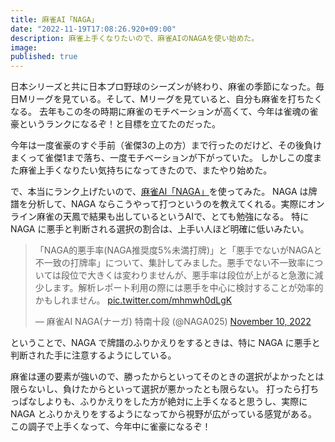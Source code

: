 ```yaml
---
title: 麻雀AI「NAGA」
date: "2022-11-19T17:08:26.920+09:00"
description: 麻雀上手くなりたいので、麻雀AIのNAGAを使い始めた。
image:
published: true
---
```


日本シリーズと共に日本プロ野球のシーズンが終わり、麻雀の季節になった。毎日Mリーグを見ている。そして、Mリーグを見ていると、自分も麻雀を打ちたくなる。
去年もこの冬の時期に麻雀のモチベーションが高くて、今年は雀魂の雀豪というランクになるぞ！と目標を立てたのだった。

今年は一度雀豪のすぐ手前（雀傑3の上の方）まで行ったのだけど、その後負けまくって雀傑1まで落ち、一度モチベーションが下がっていた。
しかしこの度また麻雀上手くなりたい気持ちになってきたので、またやり始めた。

で、本当にランク上げたいので、[麻雀AI「NAGA」](https://naga.dmv.nico/naga_report/top/)を使ってみた。
NAGA は牌譜を分析して、NAGA ならこうやって打つというのを教えてくれる。実際にオンライン麻雀の天鳳で結果も出しているというAIで、とても勉強になる。
特に NAGA に悪手と判断される選択の割合は、上手い人ほど明確に低いみたい。
<blockquote class="twitter-tweet"><p lang="ja" dir="ltr">「NAGA的悪手率(NAGA推奨度5%未満打牌)」と「悪手でないがNAGAと不一致の打牌率」について、集計してみました。悪手でない不一致率については段位で大きくは変わりませんが、悪手率は段位が上がると急激に減少します。解析レポート利用の際には悪手を中心に検討することが効率的かもしれません。 <a href="https://t.co/mhmwh0dLgK">pic.twitter.com/mhmwh0dLgK</a></p>&mdash; 麻雀AI NAGA(ナーガ) 特南十段 (@NAGA025) <a href="https://twitter.com/NAGA025/status/1590570099022655488?ref_src=twsrc%5Etfw">November 10, 2022</a></blockquote> <script async src="https://platform.twitter.com/widgets.js" charset="utf-8"></script>

ということで、NAGA で牌譜のふりかえりをするときは、特に NAGA に悪手と判断された手に注意するようにしている。

麻雀は運の要素が強いので、勝ったからといってそのときの選択がよかったとは限らないし、負けたからといって選択が悪かったとも限らない。
打ったら打ちっぱなしよりも、ふりかえりをした方が絶対に上手くなると思うし、実際に NAGA とふりかえりをするようになってから視野が広がっている感覚がある。
この調子で上手くなって、今年中に雀豪になるぞ！
